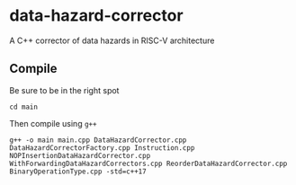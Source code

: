 # data-hazard-corrector
 A C++ corrector of data hazards in RISC-V architecture

## Compile

Be sure to be in the right spot
```
cd main
```
Then compile using `g++`
```
g++ -o main main.cpp DataHazardCorrector.cpp DataHazardCorrectorFactory.cpp Instruction.cpp NOPInsertionDataHazardCorrector.cpp WithForwardingDataHazardCorrectors.cpp ReorderDataHazardCorrector.cpp BinaryOperationType.cpp -std=c++17
```
